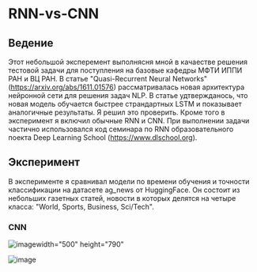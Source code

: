 # RNN-vs-CNN

## Ведение

Этот небольшой эксперемент выполнясня мной в качаестве решения тестовой задачи для поступления на базовые кафедры МФТИ ИППИ РАН и ВЦ РАН.
В статье "Quasi-Recurrent Neural Networks" (https://arxiv.org/abs/1611.01576) рассматривалась новая архитектура нейронной сети для решения задач NLP. В статье удтвержданось, что новая модель обучается быстрее страндартных LSTM и показывает аналогичные результаты. Я решил это проверить. Кроме того в эксперимент я включил обычные RNN и CNN. При выполнении задачи частично использовался код семинара по RNN образовательного поекта Deep Learning School (https://www.dlschool.org).

## Эксперимент

В эксперименте я сравнивал модели по времени обучения и точности классификации на датасете ag_news от HuggingFace. Он состоит из небольших газетных статей, новости в которых делятся на четыре класса: "World, Sports, Business, Sci/Tech".

### CNN

![image](https://user-images.githubusercontent.com/77685420/164813999-ac0e9282-9a68-4ca5-a101-8d9d0d880818.png)width="500" height="790"

![image](https://user-images.githubusercontent.com/77685420/164814015-544dd15b-4f88-4c72-8b12-082bf9dff875.png)

